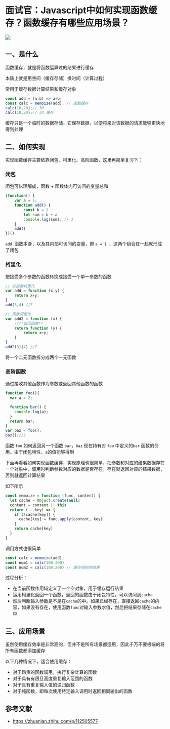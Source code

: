# 面试官：Javascript中如何实现函数缓存？函数缓存有哪些应用场景？

 ![](https://static.vue-js.com/2ae9dda0-85fa-11eb-ab90-d9ae814b240d.png)



## 一、是什么

函数缓存，就是将函数运算过的结果进行缓存

本质上就是用空间（缓存存储）换时间（计算过程）

常用于缓存数据计算结果和缓存对象

```js
const add = (a,b) => a+b;
const calc = memoize(add); // 函数缓存
calc(10,20);// 30
calc(10,20);// 30 缓存
```

缓存只是一个临时的数据存储，它保存数据，以便将来对该数据的请求能够更快地得到处理



## 二、如何实现

实现函数缓存主要依靠闭包、柯里化、高阶函数，这里再简单复习下：

### 闭包

闭包可以理解成，函数 + 函数体内可访问的变量总和

```js
(function() {
    var a = 1;
    function add() {
        const b = 2
        let sum = b + a
        console.log(sum); // 3
    }
    add()
})()
```

`add `函数本身，以及其内部可访问的变量，即 `a = 1 `，这两个组合在⼀起就形成了闭包



### 柯里化

把接受多个参数的函数转换成接受一个单一参数的函数

```js
// 非函数柯里化
var add = function (x,y) {
    return x+y;
}
add(3,4) //7

// 函数柯里化
var add2 = function (x) {
    //**返回函数**
    return function (y) {
        return x+y;
    }
}
add2(3)(4) //7
```

将一个二元函数拆分成两个一元函数



### 高阶函数

通过接收其他函数作为参数或返回其他函数的函数

```js
function foo(){
  var a = 2;

  function bar() {
    console.log(a);
  }
  return bar;
}
var baz = foo();
baz();//2
```

函数 `foo` 如何返回另一个函数 `bar`，`baz` 现在持有对 `foo` 中定义的`bar` 函数的引用。由于闭包特性，`a`的值能够得到



下面再看看如何实现函数缓存，实现原理也很简单，把参数和对应的结果数据存在一个对象中，调用时判断参数对应的数据是否存在，存在就返回对应的结果数据，否则就返回计算结果

如下所示

```js
const memoize = function (func, content) {
  let cache = Object.create(null)
  content = content || this
  return (...key) => {
    if (!cache[key]) {
      cache[key] = func.apply(content, key)
    }
    return cache[key]
  }
}
```

调用方式也很简单

```js
const calc = memoize(add);
const num1 = calc(100,200)
const num2 = calc(100,200) // 缓存得到的结果
```

过程分析：

- 在当前函数作用域定义了一个空对象，用于缓存运行结果
- 运用柯里化返回一个函数，返回的函数由于闭包特性，可以访问到`cache`
- 然后判断输入参数是不是在`cache`的中。如果已经存在，直接返回`cache`的内容，如果没有存在，使用函数`func`对输入参数求值，然后把结果存储在`cache`中



## 三、应用场景

虽然使用缓存效率是非常高的，但并不是所有场景都适用，因此千万不要极端的将所有函数都添加缓存

以下几种情况下，适合使用缓存：

- 对于昂贵的函数调用，执行复杂计算的函数
- 对于具有有限且高度重复输入范围的函数
- 对于具有重复输入值的递归函数
- 对于纯函数，即每次使用特定输入调用时返回相同输出的函数



## 参考文献

- https://zhuanlan.zhihu.com/p/112505577